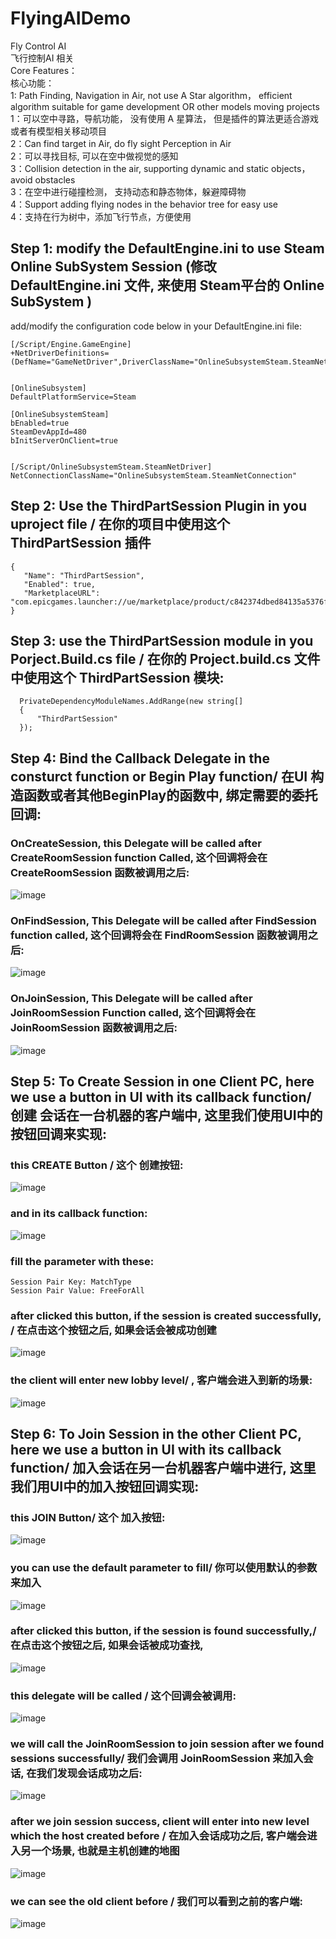 # FlyingAIDemo   
Fly Control AI   
飞行控制AI 相关   
Core Features：  
核心功能：   
1: Path Finding, Navigation in Air, not use A Star algorithm， efficient algorithm suitable for game development OR other models moving projects   
1：可以空中寻路，导航功能， 没有使用 A 星算法， 但是插件的算法更适合游戏 或者有模型相关移动项目    
2：Can find target in Air, do fly sight Perception in Air   
2：可以寻找目标, 可以在空中做视觉的感知   
3：Collision detection in the air, supporting dynamic and static objects，avoid obstacles   
3：在空中进行碰撞检测， 支持动态和静态物体，躲避障碍物   
4：Support adding flying nodes in the behavior tree for easy use   
4：支持在行为树中，添加飞行节点，方便使用   

## Step 1: modify the DefaultEngine.ini to use Steam Online SubSystem Session (修改 DefaultEngine.ini 文件, 来使用 Steam平台的 Online SubSystem )   
add/modify the configuration code below in your DefaultEngine.ini file:   
```
[/Script/Engine.GameEngine]
+NetDriverDefinitions=(DefName="GameNetDriver",DriverClassName="OnlineSubsystemSteam.SteamNetDriver",DriverClassNameFallback="OnlineSubsystemUtils.IpNetDriver")


[OnlineSubsystem]
DefaultPlatformService=Steam

[OnlineSubsystemSteam]
bEnabled=true
SteamDevAppId=480
bInitServerOnClient=true


[/Script/OnlineSubsystemSteam.SteamNetDriver]
NetConnectionClassName="OnlineSubsystemSteam.SteamNetConnection"
```
## Step 2: Use the ThirdPartSession Plugin in you uproject file / 在你的项目中使用这个 ThirdPartSession 插件   
```
{
   "Name": "ThirdPartSession",
   "Enabled": true,
   "MarketplaceURL": "com.epicgames.launcher://ue/marketplace/product/c842374dbed84135a5376fbd5f63cf6e"
}
```      

## Step 3: use the ThirdPartSession module in you Porject.Build.cs file / 在你的 Project.build.cs 文件中使用这个 ThirdPartSession 模块:   
```
  PrivateDependencyModuleNames.AddRange(new string[]
  {
      "ThirdPartSession"
  });
```

## Step 4: Bind the Callback Delegate in the consturct function or Begin Play function/ 在UI 构造函数或者其他BeginPlay的函数中, 绑定需要的委托回调:   
### OnCreateSession,  this Delegate will be called after CreateRoomSession function Called, 这个回调将会在CreateRoomSession 函数被调用之后:   
![image](https://user-images.githubusercontent.com/8192020/232368982-739fdeac-e894-4d69-8089-ead2bba0552c.png)     
### OnFindSession, This Delegate will be called after FindSession function called, 这个回调将会在  FindRoomSession 函数被调用之后:   
![image](https://user-images.githubusercontent.com/8192020/232369156-4997e304-a0eb-4c1b-81c0-667c4956aab8.png)   
### OnJoinSession, This Delegate will be called after JoinRoomSession Function called, 这个回调将会在 JoinRoomSession 函数被调用之后:   
![image](https://user-images.githubusercontent.com/8192020/232369313-dd80b5dc-3bf7-47f6-85fd-3efa967927a1.png)   

## Step 5: To Create Session in one Client PC,  here we use a button in UI with its callback function/ 创建 会话在一台机器的客户端中, 这里我们使用UI中的按钮回调来实现:   
### this CREATE Button  /  这个 创建按钮:   
![image](https://user-images.githubusercontent.com/8192020/232369682-58dd110b-4583-48dd-b450-326ac104377f.png)   
### and in its callback function:   
![image](https://user-images.githubusercontent.com/8192020/232369777-78db6b1c-d19d-419f-9cfa-e9f100ef403e.png)   
### fill the parameter with these:   
```
Session Pair Key: MatchType
Session Pair Value: FreeForAll
```
### after clicked this button, if the session is created successfully, / 在点击这个按钮之后, 如果会话会被成功创建    
![image](https://user-images.githubusercontent.com/8192020/232370217-327c72f8-5e10-45c6-b7a4-95adf7bbd65d.png)     
###  the client will enter new lobby level/ , 客户端会进入到新的场景:     
![image](https://user-images.githubusercontent.com/8192020/232370295-0285fab7-0bc8-44ed-a718-1616bc84fbfa.png)   

## Step 6: To Join Session in the other Client PC, here we use a button in UI with its callback function/ 加入会话在另一台机器客户端中进行, 这里我们用UI中的加入按钮回调实现:   
### this JOIN Button/ 这个 加入按钮:    
![image](https://user-images.githubusercontent.com/8192020/232370693-93f88021-9e17-464f-96a8-03e16bdb8cba.png)   
### you can use the default parameter to fill/ 你可以使用默认的参数来加入   
![image](https://user-images.githubusercontent.com/8192020/232371297-7d2ab575-d4b4-495e-850e-8bc3d86a0aa4.png)   
### after clicked this button, if the session is found successfully,/ 在点击这个按钮之后, 如果会话被成功查找,   
![image](https://user-images.githubusercontent.com/8192020/232370836-396422ff-fe8f-4a8f-9f3b-a7ea4a2a93e4.png)   
### this delegate will be called / 这个回调会被调用:   
![image](https://user-images.githubusercontent.com/8192020/232370995-5b440537-c342-40a7-b55b-225f4edf34dc.png)   
###  we will call the JoinRoomSession to join session after we found sessions successfully/ 我们会调用 JoinRoomSession 来加入会话, 在我们发现会话成功之后:   
![image](https://user-images.githubusercontent.com/8192020/232371206-429261f6-cd51-458e-9a72-6226e64cd89e.png)    
###  after we join session success, client will enter into new level which the host created before / 在加入会话成功之后,  客户端会进入另一个场景, 也就是主机创建的地图    
![image](https://user-images.githubusercontent.com/8192020/232371731-25c7ef3f-633f-41a5-99d9-6ed5b8327465.png)   
### we can see the old client before  / 我们可以看到之前的客户端:   
![image](https://user-images.githubusercontent.com/8192020/232372012-a9a8ad20-8b59-454c-bb0f-e07827442b3e.png)





